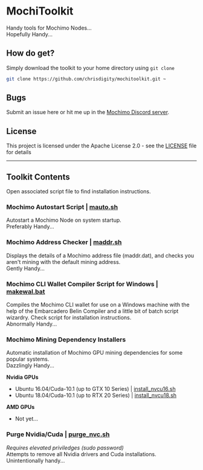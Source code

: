 # MochiToolkit

Handy tools for Mochimo Nodes...  
Hopefully Handy...

## How do get?

Simply download the toolkit to your home directory using `git clone`  
```sh
git clone https://github.com/chrisdigity/mochitoolkit.git ~
```

## Bugs

Submit an issue here or hit me up in the [Mochimo Discord server](https://discord.gg/G8YVFMt).

## License

This project is licensed under the Apache License 2.0 - see the [LICENSE](LICENSE) file for details

***

## Toolkit Contents

Open associated script file to find installation instructions.

### Mochimo Autostart Script | [mauto.sh](mauto.sh)

Autostart a Mochimo Node on system startup.  
Preferably Handy...

### Mochimo Address Checker | [maddr.sh](maddr.sh)

Displays the details of a Mochimo address file (maddr.dat), and checks you aren't mining with the default mining address.  
Gently Handy...

### Mochimo CLI Wallet Compiler Script for Windows | [makewal.bat](makewal.bat)

Compiles the Mochimo CLI wallet for use on a Windows machine with the help of the Embarcadero Belin Compiler and a little bit of batch script wizardry. Check script for installation instructions.  
Abnormally Handy...

### Mochimo Mining Dependency Installers

Automatic installation of Mochimo GPU mining dependencies for some popular systems.  
Dazzlingly Handy...

**Nvidia GPUs**
* Ubuntu 16.04/Cuda-10.1 (up to GTX 10 Series) | [install_nvcu16.sh](install_nvcu16.sh)
* Ubuntu 18.04/Cuda-10.1 (up to RTX 20 Series) | [install_nvcu18.sh](install_nvcu18.sh)

**AMD GPUs**
* Not yet...

### Purge Nvidia/Cuda | [purge_nvc.sh](purge_nvc.sh)

*Requires elevated priviledges (sudo password)*  
Attempts to remove all Nvidia drivers and Cuda installations.  
Unintentionally handy...

